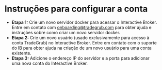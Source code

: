 # **Instruções para configurar a conta**
- **Etapa 1:** Crie um novo servidor docker para acessar o Interactive Broker. Entre em contato com onboarding@tradegrub.com para obter ajuda e instruções sobre como criar um novo servidor docker.
- **Etapa 2:** Crie um novo usuário (usado exclusivamente para acesso à conta TradeGrub) no Interactive Broker. Entre em contato com o suporte do IB para obter ajuda na criação de um novo usuário para uma conta existente.
- **Etapa 3:** Adicione o endereço IP do servidor e a porta para adicionar uma nova conta do Interactive Broker.
